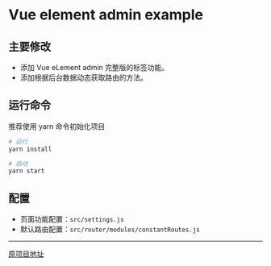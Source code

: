 # Vue element admin example 

## 主要修改

- 添加 Vue eLement admin 完整版的标签功能。
- 添加根据后台数据动态获取路由的方法。

## 运行命令

推荐使用 yarn 命令初始化项目

```sh
# 运行
yarn install

# 启动
yarn start
```

## 配置

- 页面功能配置：`src/settings.js`
- 默认路由配置：`src/router/modules/constantRoutes.js`

***

[原项目地址](https://github.com/PanJiaChen/vue-admin-template/)
